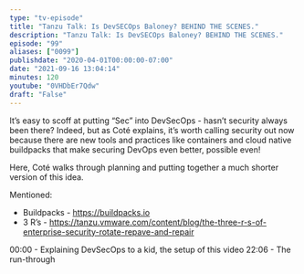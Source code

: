 ```yaml
---
type: "tv-episode"
title: "Tanzu Talk: Is DevSECOps Baloney? BEHIND THE SCENES."
description: "Tanzu Talk: Is DevSECOps Baloney? BEHIND THE SCENES."
episode: "99"
aliases: ["0099"]
publishdate: "2020-04-01T00:00:00-07:00"
date: "2021-09-16 13:04:14"
minutes: 120
youtube: "0VHDbEr7Qdw"
draft: "False"
---
```


It’s easy to scoff at putting “Sec” into DevSecOps - hasn’t security always been there? Indeed, but as Coté explains, it’s worth calling security out now because there are new tools and practices like containers and cloud native buildpacks that make securing DevOps even better, possible even!

Here, Coté walks through planning and putting together a much shorter version of this idea.

Mentioned:
- Buildpacks - https://buildpacks.io
- 3 R’s - https://tanzu.vmware.com/content/blog/the-three-r-s-of-enterprise-security-rotate-repave-and-repair

00:00 - Explaining DevSecOps to a kid, the setup of this video
22:06 - The run-through